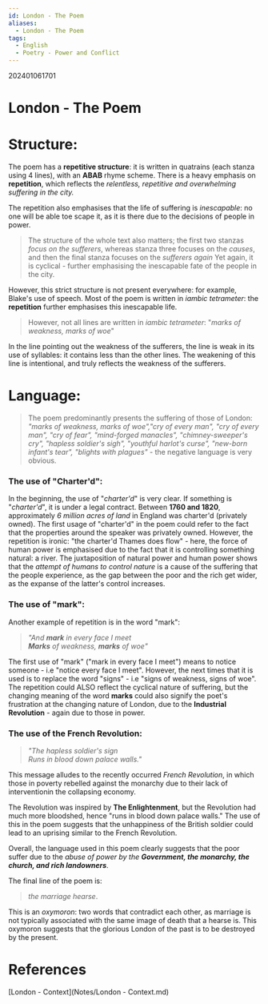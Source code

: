 ```yaml
---
id: London - The Poem
aliases:
  - London - The Poem
tags:
  - English
  - Poetry - Power and Conflict
---
```

202401061701

# London - The Poem

# Structure:

The poem has a **repetitive structure**: it is written in quatrains (each stanza using 4 lines), with an **ABAB** rhyme scheme. There is a heavy emphasis on **repetition**, which reflects the *relentless, repetitive and overwhelming suffering in the city.*

The repetition also emphasises that the life of suffering is *inescapable*: no one will be able toe scape it, as it is there due to the decisions of people in power.

> The structure of the whole text also matters; the first two stanzas *focus on the sufferers*, whereas stanza three focuses on the *causes*, and then the final stanza focuses on the  *sufferers again*  Yet again, it is cyclical - further emphasising the inescapable fate of the people in the city. 

However, this strict structure is not present everywhere: for example, Blake's use of speech.
Most of the poem is written in *iambic tetrameter*: the **repetition** further emphasises this inescapable life.

> However, not all lines are written in *iambic tetrameter*:
>   "*marks of weakness, marks of woe*"

In the line pointing out the weakness of the sufferers, the line is weak in its use of syllables: it contains less than the other lines. The weakening of this line is intentional, and truly reflects the weakness of the sufferers.


# Language:

> The poem predominantly presents the suffering of those of London: *"marks of weakness, marks of woe","cry of every man", "cry of every man", "cry of fear", "mind-forged manacles", "chimney-sweeper's cry", "hapless soldier's sigh", "youthful harlot's curse", "new-born infant's tear", "blights with plagues"* - the negative language is very obvious.

### The use of "Charter'd":

In the beginning, the use of "*charter'd*" is very clear. If something is "*charter'd*", it is under a legal contract. Between **1760 and 1820**, approximately *6 million acres of land* in England was charter'd (privately owned). The first usage of "charter'd" in the poem could refer to the fact that the properties around the speaker was privately owned. However, the repetition is ironic: "the charter'd Thames does flow" - here, the force of human power is emphasised due to the fact that it is controlling something natural: a river. The juxtaposition of natural power and human power shows that the *attempt of humans to control nature* is a cause of the suffering that the people experience, as the gap between the poor and the rich get wider, as the expanse of the latter's control increases.

### The use of "mark":

Another example of repetition is in the word "mark":

> *"And **mark** in every face I meet <br>
> **Marks** of weakness, **marks** of woe"*

The first use of "mark" ("mark in every face I meet") means to notice someone - i.e "notice every face I meet". However, the next times that it is used is to replace the word "signs" - i.e "signs of weakness, signs of woe". The repetition could ALSO reflect the cyclical nature of suffering, but the changing meaning of the word **marks** could also signify the poet's frustration at the changing nature of London, due to the **Industrial Revolution** - again due to those in power.

### The use of the French Revolution:

> *"The hapless soldier's sign <br>
> Runs in blood down palace walls."*

This message alludes to the recently occurred *French Revolution*, in which those in poverty rebelled against the monarchy due to their lack of interventionin the collapsing economy.

The Revolution was inspired by **The Enlightenment**, but the Revolution had much more bloodshed, hence "runs in blood down palace walls." The use of this in the poem suggests that the unhappiness of the British soldier could lead to an uprising similar to the French Revolution.

Overall, the language used in this poem clearly suggests that the poor suffer due to the *abuse of power by the **Government, the monarchy, the church, and rich landowners***.

The final line of the poem is:

> *the marriage hearse*.

This is an *oxymoron*: two words that contradict each other, as marriage is not typically associated with the same image of death that a hearse is. This oxymoron suggests that the glorious London of the past is to be destroyed by the present.


# **References**
[London - Context](Notes/London - Context.md)
